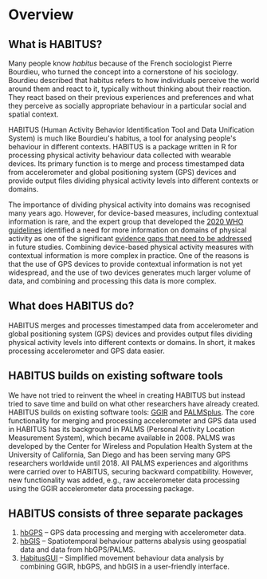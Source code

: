 # Overview

## What is HABITUS?

Many people know *habitus* because of the French sociologist Pierre Bourdieu, who turned the concept into a cornerstone of his sociology. Bourdieu described that habitus refers to how individuals perceive the world around them and react to it, typically without thinking about their reaction. They react based on their previous experiences and preferences and what they perceive as socially appropriate behaviour in a particular social and spatial context.

HABITUS (Human Activity Behavior Identification Tool and Data Unification System) is much like Bourdieu's habitus, a tool for analysing people's behaviour in different contexts. HABITUS is a package written in R for processing physical activity behaviour data collected with wearable devices. Its primary function is to merge and process timestamped data from accelerometer and global positioning system (GPS) devices and provide output files dividing physical activity levels into different contexts or domains.

The importance of dividing physical activity into domains was recognised many years ago. However, for device-based measures, including contextual information is rare, and the expert group that developed the [2020 WHO guidelines](https://www.who.int/publications/i/item/9789240015128) identified a need for more information on domains of physical activity as one of the significant [evidence gaps that need to be addressed](https://ijbnpa.biomedcentral.com/articles/10.1186/s12966-020-01042-2) in future studies. Combining device-based physical activity measures with contextual information is more complex in practice. One of the reasons is that the use of GPS devices to provide contextual information is not yet widespread, and the use of two devices generates much larger volume of data, and combining and processing this data is more complex.

## What does HABITUS do?

HABITUS merges and processes timestamped data from accelerometer and global positioning system (GPS) devices and provides output files dividing physical activity levels into different contexts or domains. In short, it makes processing accelerometer and GPS data easier.

## HABITUS builds on existing software tools

We have not tried to reinvent the wheel in creating HABITUS but instead tried to save time and build on what other researchers have already created. HABITUS builds on existing software tools: [GGIR](https://cran.r-project.org/web/packages/GGIR/vignettes/GGIR.html) and [PALMSplus](https://thets.github.io/palmsplusr/).
The core functionality for merging and processing accelerometer and GPS data used in HABITUS has its background in PALMS (Personal Activity Location Measurement System), which became available in 2008. PALMS was developed by the Center for Wireless and Population Health System at the University of California, San Diego and has been serving many GPS researchers worldwide until 2018. All PALMS experiences and algorithms were carried over to HABITUS, securing backward compatibility. However, new functionality was added, e.g., raw accelerometer data processing using the GGIR accelerometer data processing package.

## HABITUS consists of three separate packages

1. [hbGPS](/gps) – GPS data processing and merging with accelerometer data.
2. [hbGIS](/gis) – Spatiotemporal behaviour patterns abalysis using geospatial data and data from hbGPS/PALMS.
3. [HabitusGUI](/gui) – Simplified movement behaviour data analysis by combining GGIR, hbGPS, and hbGIS in a user-friendly interface.